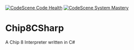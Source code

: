 [![CodeScene Code Health](https://codescene.io/projects/7746/status-badges/code-health)](https://codescene.io/projects/7746)
[![CodeScene System Mastery](https://codescene.io/projects/7746/status-badges/system-mastery)](https://codescene.io/projects/7746)

# Chip8CSharp
A Chip 8 Interpreter written in C#
